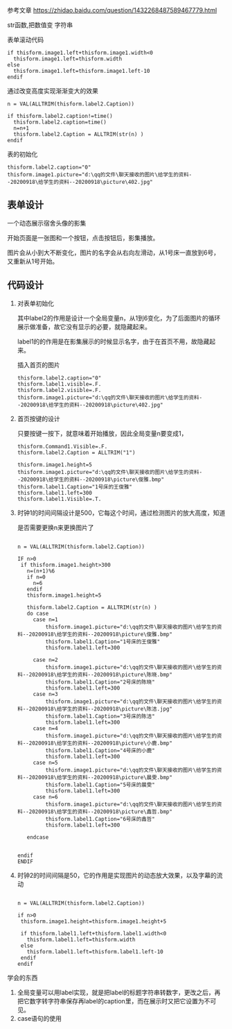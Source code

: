 参考文章  https://zhidao.baidu.com/question/1432268487589467779.html



str函数,把数值变 字符串



表单滚动代码

```
if thisform.image1.left+thisform.image1.width<0
  thisform.image1.left=thisform.width
else
  thisform.image1.left=thisform.image1.left-10
endif
```



通过改变高度实现渐渐变大的效果

```
n = VAL(ALLTRIM(thisform.label2.Caption)) 

if thisform.label2.caption!=time()
  thisform.label2.caption=time()
  n=n+1
  thisform.label2.Caption = ALLTRIM(str(n) ) 
endif
```





表的初始化

```
thisform.label2.caption="0"
thisform.image1.picture="d:\qq的文件\聊天接收的图片\给学生的资料--20200918\给学生的资料--20200918\picture\402.jpg"
```







## 表单设计

一个动态展示宿舍头像的影集

开始页面是一张图和一个按钮，点击按钮后，影集播放。

图片会从小到大不断变化，图片的名字会从右向左滑动，从1号床一直放到6号，又重新从1号开始。



## 代码设计

1. 对表单初始化

   其中label2的作用是设计一个全局变量n，从1到6变化，为了后面图片的循环展示做准备，故它没有显示的必要，就隐藏起来。

   label1的的作用是在影集展示的时候显示名字，由于在首页不用，故隐藏起来。

   插入首页的图片

   ```
   thisform.label2.caption="0"
   thisform.label1.visible=.F.
   thisform.label2.visible=.F.
   thisform.image1.picture="d:\qq的文件\聊天接收的图片\给学生的资料--20200918\给学生的资料--20200918\picture\402.jpg"
   ```

   

2. 首页按键的设计

   只要按键一按下，就意味着开始播放，因此全局变量n要变成1，

   ```
   thisform.Command1.Visible=.F.
   thisform.label2.Caption = ALLTRIM("1") 
   
   thisform.image1.height=5
   thisform.image1.picture="d:\qq的文件\聊天接收的图片\给学生的资料--20200918\给学生的资料--20200918\picture\俊雅.bmp"
   thisform.label1.Caption="1号床的王俊雅"
   thisform.label1.left=300
   thisform.label1.Visible=.T.
   ```

   

3. 时钟1的时间间隔设计是500，它每这个时间，通过检测图片的放大高度，知道

   是否需要更换n来更换图片了

   ```
   
   n = VAL(ALLTRIM(thisform.label2.Caption)) 
   
   IF n>0
   	if thisform.image1.height>300
   	  n=(n+1)%6
   	  if n=0 
   	 	n=6
   	  endif
   	  thisform.image1.height=5
   	  
   	  thisform.label2.Caption = ALLTRIM(str(n) ) 
   	  do case
   	  	case n=1
   	  		thisform.image1.picture="d:\qq的文件\聊天接收的图片\给学生的资料--20200918\给学生的资料--20200918\picture\俊雅.bmp"
   	  		thisform.label1.Caption="1号床的王俊雅"
   	  		thisform.label1.left=300
   	  		
   	  	case n=2
   	  		thisform.image1.picture="d:\qq的文件\聊天接收的图片\给学生的资料--20200918\给学生的资料--20200918\picture\陈晓.bmp"
   	  		thisform.label1.Caption="2号床的陈晓"
   	  		thisform.label1.left=300
   	  	case n=3
   	 		thisform.image1.picture="d:\qq的文件\聊天接收的图片\给学生的资料--20200918\给学生的资料--20200918\picture\陈洁.jpg"
   	 		thisform.label1.Caption="3号床的陈洁"
   	  		thisform.label1.left=300
   	 	case n=4
   	 		thisform.image1.picture="d:\qq的文件\聊天接收的图片\给学生的资料--20200918\给学生的资料--20200918\picture\小鹿.bmp"
   	 		thisform.label1.Caption="4号床的小鹿"
   	  		thisform.label1.left=300
   	 	case n=5
   	 		thisform.image1.picture="d:\qq的文件\聊天接收的图片\给学生的资料--20200918\给学生的资料--20200918\picture\晨雯.bmp"
   	 		thisform.label1.Caption="5号床的晨雯"
   	  		thisform.label1.left=300
   	 	case n=6
   	 		thisform.image1.picture="d:\qq的文件\聊天接收的图片\给学生的资料--20200918\给学生的资料--20200918\picture\鑫哲.bmp"
   	 		thisform.label1.Caption="6号床的鑫哲"
   	  		thisform.label1.left=300
   	 	
   	  endcase
   	  
   	 
   endif
   ENDIF
   ```

   

4. 时钟2的时间间隔是50，它的作用是实现图片的动态放大效果，以及字幕的流动

   ```
   
   n = VAL(ALLTRIM(thisform.label2.Caption)) 
   
   if n>0
   	thisform.image1.height=thisform.image1.height+5
   	
   	if thisform.label1.left+thisform.label1.width<0
   	  thisform.label1.left=thisform.width
   	else
   	  thisform.label1.left=thisform.label1.left-10
   	endif
   endif
   ```

   

学会的东西

1. 全局变量可以用label实现，就是把label的标题字符串转数字，更改之后，再把它数字转字符串保存再label的caption里，而在展示时又把它设置为不可见。
2. case语句的使用